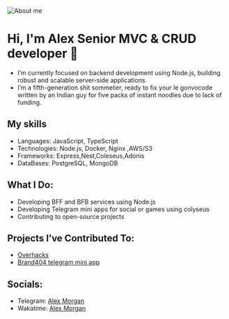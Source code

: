 ![About me](https://thorium.rocks/imgs/aboutme.png)

# Hi, I'm Alex Senior MVC & CRUD developer 👋
- I’m currently focused on backend development using Node.js, building robust and scalable server-side applications.
- I’m a fifth-generation shit sommelier, ready to fix your le gonvocode written by an Indian guy for five packs of instant noodles due to lack of funding.


## My skills
- Languages: JavaScript, TypeScript
- Technologies: Node.js, Docker, Nginx ,AWS/S3
- Frameworks: Express,Nest,Coleseus,Adonis
- DataBases: PostgreSQL, MongoDB 

  
## What I Do:
- Developing BFF and BFB services using Node.js
- Developing Telegram mini apps for social or games using colyseus
- Contributing to open-source projects 

## Projects I’ve Contributed To:
- [Overhacks](https://dorahacks.io/buidl/11311)
- [Brand404 telegram mini app](https://t.me/+NTzURbil9kdhYmYy)

## Socials:
- Telegram:  [Alex Morgan](https://t.me/thefinaljoke)
- Wakatime: [Alex Morgan](https://wakatime.com/@darknil)

<!--
**darknil/darknil** is a ✨ _special_ ✨ repository because its `README.md` (this file) appears on your GitHub profile.

Here are some ideas to get you started:

- 🔭 I’m currently working on ...
- 🌱 I’m currently learning backend development and software arhitecture
- 👯 I’m looking to collaborate on new Web projects
- 🤔 I’m looking for help with ...
- 💬 Ask me about ...
- 📫 How to reach me: ...
- 😄 Pronouns: ...
- ⚡ Fun fact: ...
-->
